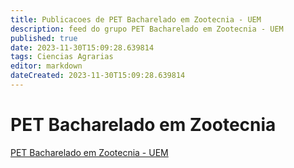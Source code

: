 ```yaml
---
title: Publicacoes de PET Bacharelado em Zootecnia - UEM 
description: feed do grupo PET Bacharelado em Zootecnia - UEM
published: true
date: 2023-11-30T15:09:28.639814
tags: Ciencias Agrarias
editor: markdown
dateCreated: 2023-11-30T15:09:28.639814
---
```


# PET Bacharelado em Zootecnia
[PET Bacharelado em Zootecnia - UEM](/grupo/90PETBachareladoemZootecniaUEM.md)